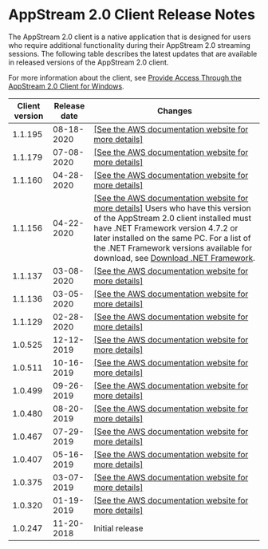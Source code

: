 # AppStream 2\.0 Client Release Notes<a name="client-release-versions"></a>

The AppStream 2\.0 client is a native application that is designed for users who require additional functionality during their AppStream 2\.0 streaming sessions\. The following table describes the latest updates that are available in released versions of the AppStream 2\.0 client\.

For more information about the client, see [Provide Access Through the AppStream 2\.0 Client for Windows](client-application.md)\.


| Client version | Release date | Changes | 
| --- | --- | --- | 
| 1\.1\.195 | 08\-18\-2020 |  [\[See the AWS documentation website for more details\]](http://docs.aws.amazon.com/appstream2/latest/developerguide/client-release-versions.html)  | 
| 1\.1\.179 | 07\-08\-2020 |  [\[See the AWS documentation website for more details\]](http://docs.aws.amazon.com/appstream2/latest/developerguide/client-release-versions.html)  | 
| 1\.1\.160 | 04\-28\-2020 |  [\[See the AWS documentation website for more details\]](http://docs.aws.amazon.com/appstream2/latest/developerguide/client-release-versions.html)  | 
| 1\.1\.156 | 04\-22\-2020 |  [\[See the AWS documentation website for more details\]](http://docs.aws.amazon.com/appstream2/latest/developerguide/client-release-versions.html) Users who have this version of the AppStream 2\.0 client installed must have \.NET Framework version 4\.7\.2 or later installed on the same PC\. For a list of the \.NET Framework versions available for download, see [Download \.NET Framework](https://dotnet.microsoft.com/download/dotnet-framework)\.  | 
| 1\.1\.137 | 03\-08\-2020 |  [\[See the AWS documentation website for more details\]](http://docs.aws.amazon.com/appstream2/latest/developerguide/client-release-versions.html)  | 
| 1\.1\.136 | 03\-05\-2020 |  [\[See the AWS documentation website for more details\]](http://docs.aws.amazon.com/appstream2/latest/developerguide/client-release-versions.html)  | 
| 1\.1\.129 | 02\-28\-2020 |  [\[See the AWS documentation website for more details\]](http://docs.aws.amazon.com/appstream2/latest/developerguide/client-release-versions.html)  | 
| 1\.0\.525 | 12\-12\-2019 |  [\[See the AWS documentation website for more details\]](http://docs.aws.amazon.com/appstream2/latest/developerguide/client-release-versions.html)  | 
| 1\.0\.511 | 10\-16\-2019 |  [\[See the AWS documentation website for more details\]](http://docs.aws.amazon.com/appstream2/latest/developerguide/client-release-versions.html)  | 
| 1\.0\.499 | 09\-26\-2019 |  [\[See the AWS documentation website for more details\]](http://docs.aws.amazon.com/appstream2/latest/developerguide/client-release-versions.html)  | 
| 1\.0\.480 | 08\-20\-2019 |  [\[See the AWS documentation website for more details\]](http://docs.aws.amazon.com/appstream2/latest/developerguide/client-release-versions.html)  | 
| 1\.0\.467 | 07\-29\-2019 |  [\[See the AWS documentation website for more details\]](http://docs.aws.amazon.com/appstream2/latest/developerguide/client-release-versions.html)  | 
| 1\.0\.407 | 05\-16\-2019 |  [\[See the AWS documentation website for more details\]](http://docs.aws.amazon.com/appstream2/latest/developerguide/client-release-versions.html)  | 
| 1\.0\.375 | 03\-07\-2019 |  [\[See the AWS documentation website for more details\]](http://docs.aws.amazon.com/appstream2/latest/developerguide/client-release-versions.html)  | 
| 1\.0\.320 | 01\-19\-2019 |  [\[See the AWS documentation website for more details\]](http://docs.aws.amazon.com/appstream2/latest/developerguide/client-release-versions.html)  | 
| 1\.0\.247 | 11\-20\-2018 |  Initial release  | 